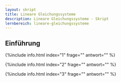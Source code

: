 ```yaml
---
layout: skript
title: Lineare Gleichungssysteme
description: Lineare Gleichungssysteme - Skript
lernbereich: lineare-gleichungssysteme
---
```


## Einführung

{%include info.html
index="1"
frage=""
antwort=""
%}

<div id="skript-aufgabe-1"></div>

{%include info.html
index="2"
frage=""
antwort=""
%}

<div id="skript-aufgabe-2"></div>

{%include info.html
index="3"
frage=""
antwort=""
%}

<div id="skript-aufgabe-3"></div>
